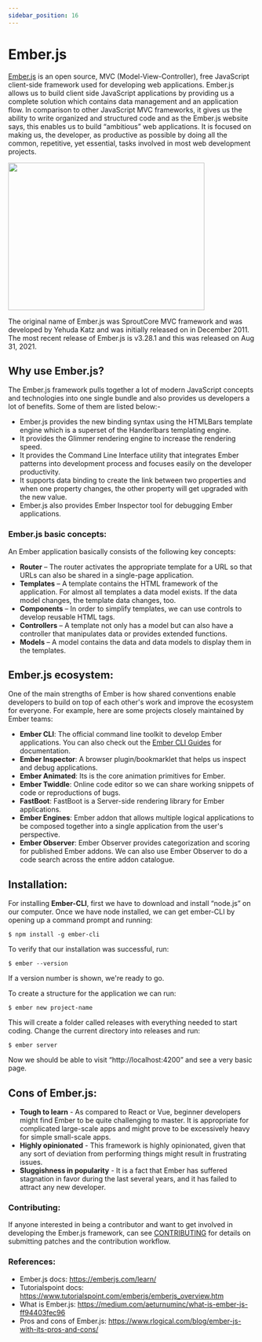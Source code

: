 ```yaml
---
sidebar_position: 16
---
```


# Ember.js

[Ember.js]("https://emberjs.com/") is an open source, MVC (Model-View-Controller), free JavaScript client-side framework used for developing web applications. Ember.js allows us to build client side JavaScript applications by providing us a complete solution which contains data management and an application flow.
In comparison to other JavaScript MVC frameworks, it gives us the ability to write organized and structured code and as the Ember.js website says, this enables us to build “ambitious” web applications. It is focused on making us, the developer, as productive as possible by doing all the common, repetitive, yet essential, tasks involved in most web development projects.


<img src="https://www.noupe.com/wp-content/uploads/2015/01/emberjs.png" height ="300" width ="400"/>



The original name of Ember.js was SproutCore MVC framework and was developed by Yehuda Katz and was initially released on in December 2011. The most recent release of Ember.js is v3.28.1 and this was released on Aug 31, 2021.


## Why use Ember.js?

The Ember.js framework pulls together a lot of modern JavaScript concepts and technologies into one single bundle and also provides us developers a lot of benefits. Some of them are listed below:-

- Ember.js provides the new binding syntax using the HTMLBars template engine which is a superset of the Handerlbars templating engine.
- It provides the Glimmer rendering engine to increase the rendering speed.
- It provides the Command Line Interface utility that integrates Ember patterns into development process and focuses easily on the developer productivity.
- It supports data binding to create the link between two properties and when one property changes, the other property will get upgraded with the new value.
- Ember.js also provides Ember Inspector tool for debugging Ember applications.


### Ember.js basic concepts:

An Ember application basically consists of the following key concepts:

- **Router** – The router activates the appropriate template for a URL so that URLs can also be shared in a single-page application.
- **Templates** – A template contains the HTML framework of the application. For almost all templates a data model exists. If the data model changes, the template data changes, too.
- **Components** – In order to simplify templates, we can use controls to develop reusable HTML tags.
- **Controllers** – A template not only has a model but can also have a controller that manipulates data or provides extended functions.
- **Models** – A model contains the data and data models to display them in the templates.


## Ember.js ecosystem:

One of the main strengths of Ember is how shared conventions enable developers to build on top of each other's work and improve the ecosystem for everyone. For example, here are some projects closely maintained by Ember teams:

- **Ember CLI**: The official command line toolkit to develop Ember applications.
You can also check out the [Ember CLI Guides](https://cli.emberjs.com/release/) for documentation.
- **Ember Inspector**: A browser plugin/bookmarklet that helps us inspect and debug applications.
- **Ember Animated**: Its is the core animation primitives for Ember.
- **Ember Twiddle**: Online code editor so we can share working snippets of code or reproductions of bugs.
- **FastBoot**: FastBoot is a Server-side rendering library for Ember applications.
- **Ember Engines**: Ember addon that allows multiple logical applications to be composed together into a single application from the user's perspective.
- **Ember Observer**: Ember Observer provides categorization and scoring for published Ember addons. We can also use Ember Observer to do a code search across the entire addon catalogue.


## Installation:

For installing **Ember-CLI**, first we have to download and install “node.js” on our computer.
Once we have node installed, we can get ember-CLI by opening up a command prompt and running:
```
$ npm install -g ember-cli
```

To verify that our installation was successful, run:
```
$ ember --version
```

If a version number is shown, we're ready to go.

To create a structure for the application we can run:
```
$ ember new project-name
```

This will create a folder called releases with everything needed to start coding. Change the current directory into releases and run:
```
$ ember server
```

Now we should be able to visit “http://localhost:4200” and see a very basic page.

## Cons of Ember.js:

- **Tough to learn** - As compared to React or Vue, beginner developers might find Ember to be quite challenging to master. It is appropriate for complicated large-scale apps and might prove to be excessively heavy for simple small-scale apps.
- **Highly opinionated** - This framework is highly opinionated, given that any sort of deviation from performing things might result in frustrating issues.
- **Sluggishness in popularity** - It is a fact that Ember has suffered stagnation in favor during the last several years, and it has failed to attract any new developer.

### Contributing:

If anyone interested in being a contributor and want to get involved in developing the Ember.js framework, can see [CONTRIBUTING](https://github.com/emberjs/ember.js/blob/master/CONTRIBUTING.md) for details on submitting patches and the contribution workflow.

### References:

- Ember.js docs: https://emberjs.com/learn/
- Tutorialspoint docs: https://www.tutorialspoint.com/emberjs/emberjs_overview.htm
- What is Ember.js: https://medium.com/aeturnuminc/what-is-ember-js-ff94403fec96
- Pros and cons of Ember.js: https://www.rlogical.com/blog/ember-js-with-its-pros-and-cons/
